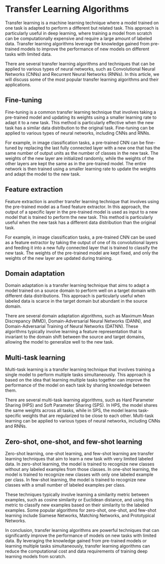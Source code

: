 # Transfer Learning Algorithms

Transfer learning is a machine learning technique where a model trained on one task is adapted to perform a different but related task. This approach is particularly useful in deep learning, where training a model from scratch can be computationally expensive and require a large amount of labeled data. Transfer learning algorithms leverage the knowledge gained from pre-trained models to improve the performance of new models on different tasks with limited data.

There are several transfer learning algorithms and techniques that can be applied to various types of neural networks, such as Convolutional Neural Networks (CNNs) and Recurrent Neural Networks (RNNs). In this article, we will discuss some of the most popular transfer learning algorithms and their applications.

## Fine-tuning

Fine-tuning is a common transfer learning technique that involves taking a pre-trained model and updating its weights using a smaller learning rate to adapt it to a new task. This method is particularly effective when the new task has a similar data distribution to the original task. Fine-tuning can be applied to various types of neural networks, including CNNs and RNNs.

For example, in image classification tasks, a pre-trained CNN can be fine-tuned by replacing the last fully connected layer with a new one that has the same number of output units as the number of classes in the new task. The weights of the new layer are initialized randomly, while the weights of the other layers are kept the same as in the pre-trained model. The entire network is then trained using a smaller learning rate to update the weights and adapt the model to the new task.

## Feature extraction

Feature extraction is another transfer learning technique that involves using the pre-trained model as a fixed feature extractor. In this approach, the output of a specific layer in the pre-trained model is used as input to a new model that is trained to perform the new task. This method is particularly useful when the new task has a different data distribution than the original task.

For example, in image classification tasks, a pre-trained CNN can be used as a feature extractor by taking the output of one of its convolutional layers and feeding it into a new fully connected layer that is trained to classify the new task. The weights of the pre-trained model are kept fixed, and only the weights of the new layer are updated during training.

## Domain adaptation

Domain adaptation is a transfer learning technique that aims to adapt a model trained on a source domain to perform well on a target domain with different data distributions. This approach is particularly useful when labeled data is scarce in the target domain but abundant in the source domain.

There are several domain adaptation algorithms, such as Maximum Mean Discrepancy (MMD), Domain-Adversarial Neural Networks (DANN), and Domain-Adversarial Training of Neural Networks (DATNN). These algorithms typically involve learning a feature representation that is invariant to the domain shift between the source and target domains, allowing the model to generalize well to the new task.

## Multi-task learning

Multi-task learning is a transfer learning technique that involves training a single model to perform multiple tasks simultaneously. This approach is based on the idea that learning multiple tasks together can improve the performance of the model on each task by sharing knowledge between them.

There are several multi-task learning algorithms, such as Hard Parameter Sharing (HPS) and Soft Parameter Sharing (SPS). In HPS, the model shares the same weights across all tasks, while in SPS, the model learns task-specific weights that are regularized to be close to each other. Multi-task learning can be applied to various types of neural networks, including CNNs and RNNs.

## Zero-shot, one-shot, and few-shot learning

Zero-shot learning, one-shot learning, and few-shot learning are transfer learning techniques that aim to learn a new task with very limited labeled data. In zero-shot learning, the model is trained to recognize new classes without any labeled examples from those classes. In one-shot learning, the model is trained to recognize new classes with only one labeled example per class. In few-shot learning, the model is trained to recognize new classes with a small number of labeled examples per class.

These techniques typically involve learning a similarity metric between examples, such as cosine similarity or Euclidean distance, and using this metric to classify new examples based on their similarity to the labeled examples. Some popular algorithms for zero-shot, one-shot, and few-shot learning include Siamese Networks, Matching Networks, and Prototypical Networks.

In conclusion, transfer learning algorithms are powerful techniques that can significantly improve the performance of models on new tasks with limited data. By leveraging the knowledge gained from pre-trained models or learning multiple tasks simultaneously, transfer learning algorithms can reduce the computational cost and data requirements of training deep learning models from scratch.
